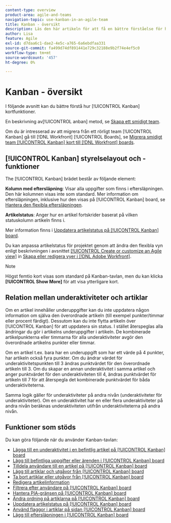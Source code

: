 ```yaml
---
content-type: overview
product-area: agile-and-teams
navigation-topic: use-kanban-in-an-agile-team
title: Kanban - översikt
description: Läs den här artikeln för att få en bättre förståelse för hur Kanban-tavlan fungerar.
author: Lisa
feature: Agile
exl-id: d7daa6c1-dae2-4e5c-a765-6a6ebdfaa331
source-git-commit: fa499d74df891441e729c32188e9b2f74e4ef5c0
workflow-type: tm+mt
source-wordcount: '457'
ht-degree: 0%

---
```


# Kanban - översikt

<!-- Audited: 01/2024 -->

I följande avsnitt kan du bättre förstå hur [!UICONTROL Kanban] kortfunktioner.

En beskrivning av[!UICONTROL anban] metod, se [Skapa ett smidigt team](/help/quicksilver/agile/get-started-with-agile-in-workfront/create-an-agile-team.md).

Om du är intresserad av att migrera från ett rörligt team [!UICONTROL Kanban] gå till [!DNL Workfront] [!UICONTROL Boards], se [Migrera smidigt team [!UICONTROL Kanban] kort till [!DNL Workfront] boards](/help/quicksilver/agile/use-boards-agile-planning-tools/migrate-kanban-cards-to-boards.md).

## [!UICONTROL Kanban] styrelselayout och -funktioner

The [!UICONTROL Kanban] brädet består av följande element:

**Kolumn med eftersläpning**: Visar alla uppgifter som finns i eftersläpningen. Den här kolumnen visas inte som standard. Mer information om eftersläpningen, inklusive hur den visas på [!UICONTROL Kanban] board, se [Hantera den flexibla eftersläpningen](../../agile/work-in-an-agile-environment/manage-the-agile-backlog.md).

**Artikelstatus**: Anger hur en artikel fortskrider baserat på vilken statuskolumn artikeln finns i.

Mer information finns i [Uppdatera artikelstatus på [!UICONTROL Kanban] board](../../agile/use-kanban-in-an-agile-team/update-the-status-of-stories.md).

Du kan anpassa artikelstatus för projektet genom att ändra den flexibla vyn enligt beskrivningen i avsnittet [[!UICONTROL Create or customize an Agile view]](/help/quicksilver/reports-and-dashboards/reports/reporting-elements/create-edit-views.md#create-or-customize-an-agile-view) in [Skapa eller redigera vyer i [!DNL Adobe Workfront]](/help/quicksilver/reports-and-dashboards/reports/reporting-elements/create-edit-views.md).

>[!NOTE]
>
>Högst femtio kort visas som standard på Kanban-tavlan, men du kan klicka **[!UICONTROL Show More]** för att visa ytterligare kort.

## Relation mellan underaktiviteter och artiklar

Om en artikel innehåller underuppgifter kan du inte uppdatera någon information om själva den överordnade artikeln (till exempel punkter/timmar eller procent färdigt). Dessutom kan du inte flytta artikeln över [!UICONTROL Kanban] för att uppdatera sin status. I stället återspeglas alla ändringar du gör i artikelns underuppgifter i artikeln. De kombinerade artikelpunkterna eller timmarna för alla underaktiviteter avgör den överordnade artikelns punkter eller timmar.

Om en artikel t.ex. bara har en underuppgift som har ett värde på 4 punkter, har artikeln också fyra punkter. Om du ändrar värdet för underaktivitetspunkten till 3 ändras punktvärdet för den överordnade artikeln till 3. Om du skapar en annan underaktivitet i samma artikel och anger punktvärdet för den underaktiviteten till 4, ändras punktvärdet för artikeln till 7 för att återspegla det kombinerade punktvärdet för båda underaktiviteterna.

Samma logik gäller för underaktiviteter på andra nivån (underaktiviteter för underaktiviteter). Om en underaktivitet har en eller flera underaktiviteter på andra nivån beräknas underaktiviteten utifrån underaktiviteterna på andra nivån.

## Funktioner som stöds

Du kan göra följande när du använder Kanban-tavlan:

* [Lägga till en underaktivitet i en befintlig artikel på [!UICONTROL Kanban] board](../../agile/use-kanban-in-an-agile-team/add-a-subtask-to-an-existing-story.md)
* [Lägg till befintliga uppgifter eller ärenden i [!UICONTROL Kanban] board](../../agile/use-kanban-in-an-agile-team/add-existing-tasks-or-issues-to-the-kanban-board.md)
* [Tilldela användare till en artikel på [!UICONTROL Kanban] board](../../agile/use-kanban-in-an-agile-team/assign-users-to-a-story.md)
* [Lägg till artiklar och utgåvor från [!UICONTROL Kanban] board](../../agile/use-kanban-in-an-agile-team/add-story-from-kanban-board.md)
* [Ta bort artiklar eller utgåvor från [!UICONTROL Kanban] board](../../agile/use-kanban-in-an-agile-team/delete-story-from-kanban-board.md)
* [Redigera artikelinformation](../../agile/use-kanban-in-an-agile-team/edit-story-information.md)
* [Filtrera efter användare på [!UICONTROL Kanban] board](../../agile/use-kanban-in-an-agile-team/filter-by-user.md)
* [Hantera PIA-gränsen på [!UICONTROL Kanban] board](../../agile/use-kanban-in-an-agile-team/work-in-progress-limit-on-the-kanban-board.md)
* [Ändra ordning på artiklarna på [!UICONTROL Kanban] board](../../agile/use-kanban-in-an-agile-team/reorder-stories-on-the-kanban-board.md)
* [Uppdatera artikelstatus på [!UICONTROL Kanban] board](../../agile/use-kanban-in-an-agile-team/update-the-status-of-stories.md)
* [Använd flaggor i artiklar på sidan [!UICONTROL Kanban] board](../../agile/use-kanban-in-an-agile-team/use-flags-on-stories.md)
* [Lägg till eftersläpningen i [!UICONTROL Kanban] board](../../agile/use-kanban-in-an-agile-team/view-the-backlog-on-the-kanban-board.md)
